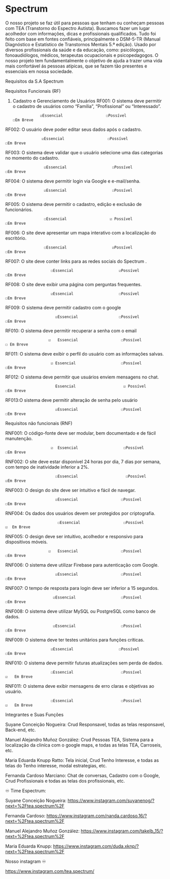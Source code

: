 # Spectrum
O nosso projeto se faz útil para pessoas que tenham ou conheçam pessoas com TEA (Transtorno do Espectro Autista). 
Buscamos fazer um lugar acolhedor com informações, dicas e profissionais qualificados. 
Tudo foi feito com base em fontes confiáveis, principalmente o DSM-5-TR (Manual Diagnóstico e Estatístico de Transtornos Mentais 5.ª edição). Usado por diversos profissionais da saúde e da educação, como: psicólogos, fonoaudiólogos, médicos, terapeutas ocupacionais e psicopedagogos. 
O nosso projeto tem fundamentalmente o objetivo de ajuda a trazer uma vida mais confortável ás pessoas atípicas, que se fazem tão presentes e essenciais em nossa sociedade.

Requisitos da S.A Spectrum 

Requisitos Funcionais (RF)

1. Cadastro e Gerenciamento de Usuários
RF001: O sistema deve permitir o cadastro de usuários como “Família”, “Profissional” ou “Interessado”.

                   ☑️Essencial                   ☐Possível                    ☐Em Breve            

RF002: O usuário deve poder editar seus dados após o cadastro.

                    ☑️Essencial                   ☐Possível                    ☐Em Breve     

RF003: O sistema deve validar que o usuário selecione uma das categorias no momento do cadastro.

                     ☑️Essencial                    ☐Possível                   ☐Em Breve     

RF004: O sistema deve permitir login via Google e e-mail/senha.

                     ☑️Essencial                    ☐Possível                     ☐Em Breve     


RF005: O sistema deve permitir o cadastro, edição e exclusão de funcionários. 

                     ☐Essencial                   ☑️ Possível                     ☐Em Breve

RF006: O site deve apresentar um mapa interativo com a localização do escritório. 

                     ☐Essencial                    ☑️Possível                     ☐Em Breve

RF007: O site deve conter links para as redes sociais do Spectrum . 

                        ☐Essencial                    ☑️Possível                     ☐Em Breve

RF008: O site deve exibir uma página com perguntas frequentes. 

                        ☑️Essencial                    ☐Possível                     ☐Em Breve

RF009: O sistema deve permitir cadastro com o google 

                          ☑️Essencial                  ☐Possível                     ☐Em Breve

RF010: O sistema deve permitir recuperar a senha com o email 
                     
                       ☑️   Essencial                   ☐Possível                    ☐ Em Breve



RF011: O sistema deve exibir o perfil do usuário com as informações salvas.

                        ☑️ Essencial                    ☐Possível                   ☐Em Breve

RF012: O sistema deve permitir que usuários enviem mensagens no chat.

                          Essencial                     ☑️ Possível                   ☐Em Breve

RF013:O sistema deve permitir alteração de senha pelo usuário

                          ☑️Essencial                   ☐Possível                     ☐Em Breve



Requisitos não funcionais (RNF)

RNF001: O código-fonte deve ser modular, bem documentado e de fácil manutenção.
 
                        ☑️  Essencial                    ☐Possível                      ☐Em Breve

RNF002: O site deve estar disponível 24 horas por dia, 7 dias por semana, com tempo de inatividade inferior a 2%.  

                          ☐Essencial                     ☐Possível                     ☑️Em Breve

RNF003: O design do site deve ser intuitivo e fácil de navegar. 

                          ☑️Essencial                   ☐Possível                      ☐Em Breve

RNF004: Os dados dos usuários devem ser protegidos por criptografia. 

                           ☐Essencial                   ☐Possível                   ☑️  Em Breve

RNF005: O design deve ser intuitivo, acolhedor e responsivo para dispositivos móveis. 

                       ☑️   Essencial                   ☐Possível                      ☐Em Breve

RNF006: O sistema deve utilizar Firebase para autenticação com Google.

                          ☑️Essencial                   ☐Possível                      ☐Em Breve

RNF007: O tempo de resposta para login deve ser inferior a 15 segundos.

                         ☑️Essencial                    ☐Possível                      ☐Em Breve


RNF008: O sistema deve utilizar MySQL ou PostgreSQL como banco de dados.

                         ☑️Essencial                    ☐Possível                      ☐Em Breve



RNF009: O sistema deve ter testes unitários para funções críticas.
                     
                        ☑️Essencial                    ☐Possível                     ☐Em Breve

RNF010: O sistema deve permitir futuras atualizações sem perda de dados.


                        ☐Essencial                     ☐Possível                  ☑️   Em Breve

RNF011: O sistema deve exibir mensagens de erro claras e objetivas ao usuário.


                        ☐Essencial                     ☐Possível                  ☑️   Em Breve



Integrantes e Suas Funções 

Suyane Conceição Nogueira:
Crud Responsavel, todas as telas responsavel, Back-end, etc.

Manuel Alejandro Muñoz González:
Crud Pessoas TEA, Sistema para a localização da cliníca com o google maps, e todas as telas TEA, Carroseis, etc.

Maria Eduarda Knupp Ratto:
Tela inicial, Crud Tenho Interesse, e todas as telas do Tenho interesse, modal estrategias, etc.

Fernanda Cardoso Marciano:
Chat de conversas, Cadastro com o Google, Crud Profissionais e todas as telas dos profissionais, etc.



♾️ Time Espectrum:

Suyane Conceição Nogueira: https://www.instagram.com/suyanenog/?next=%2Ftea.spectrum%2F

Fernanda Cardoso: https://www.instagram.com/nanda.cardoso.16/?next=%2Ftea.spectrum%2F

Manuel Alejandro Muñoz González: https://www.instagram.com/takelb_15/?next=%2Ftea.spectrum%2F

Maria Eduarda Knupp: https://www.instagram.com/duda.xknp/?next=%2Ftea.spectrum%2F

Nosso instagram ♾️

https://www.instagram.com/tea.spectrum/
